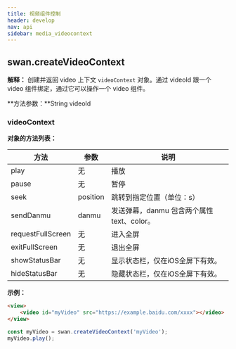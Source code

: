 ```yaml
---
title: 视频组件控制
header: develop
nav: api
sidebar: media_videocontext
---
```

## swan.createVideoContext

**解释：** 创建并返回 video 上下文 `videoContext` 对象。通过 videoId 跟一个 video 组件绑定，通过它可以操作一个 video 组件。

**方法参数：**String videoId

### videoContext

**对象的方法列表：**

|方法 | 参数 | 说明 |
|---- | ---- | ---- |
|play  |  无 |  播放  |
|pause |  无  | 暂停  |
|seek  |  position   | 跳转到指定位置（单位：s）    |
|sendDanmu |  danmu  | 发送弹幕，danmu 包含两个属性 text、color。  |
|requestFullScreen  | 无  | 进入全屏  |
|exitFullScreen | 无 |  退出全屏|
|showStatusBar | 无 |  显示状态栏，仅在iOS全屏下有效。|
|hideStatusBar | 无 |  隐藏状态栏，仅在iOS全屏下有效。|

**示例：**

```html
<view>
    <video id="myVideo" src="https://example.baidu.com/xxxx"></video>
</view>
```
```js
const myVideo = swan.createVideoContext('myVideo');
myVideo.play();
```
<!-- 
#### 错误码


|错误码|说明|
|--|--|
|202|解析失败，请检查参数是否正确。 |
|1001|执行失败| -->

